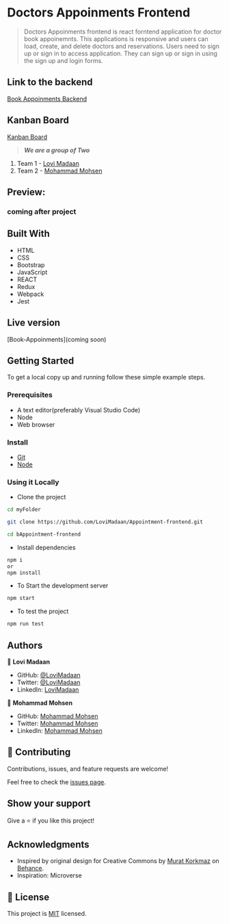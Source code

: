
# Doctors Appoinments Frontend

> Doctors Appoinments frontend is react forntend application for doctor book appoinemnts. This applications is responsive and users can load, create, and delete doctors and reservations. Users need to sign up or sign in to access application. They can sign up or sign in using the sign up and login forms.

## Link to the backend

[Book Appoinments Backend](https://github.com/LoviMadaan/Appointment-backend)

## Kanban Board
[Kanban Board](https://github.com/LoviMadaan/Appointment-backend/projects/1)

> ***We are a group of Two***
1. Team 1 - [Lovi Madaan](https://github.com/LoviMadaan)
2. Team 2 - [Mohammad Mohsen](https://github.com/mmhaidari)

## Preview:

### coming after project 


## Built With

- HTML
- CSS
- Bootstrap
- JavaScript
- REACT
- Redux
- Webpack
- Jest

## Live version

[Book-Appoinments](coming soon)

## Getting Started

To get a local copy up and running follow these simple example steps.

### Prerequisites
- A text editor(preferably Visual Studio Code)
- Node
- Web browser

### Install
- [Git](https://git-scm.com/downloads)
- [Node](https://nodejs.org/en/download/)

### Using it Locally

- Clone the project

```bash
cd myFolder

git clone https://github.com/LoviMadaan/Appointment-frontend.git

cd bAppointment-frontend
```

- Install dependencies

```bash
npm i 
or
npm install
```
- To Start the development server
```bash
npm start
```

- To test the project
```bash
npm run test
```


## Authors

👤 **Lovi Madaan**

- GitHub: [@LoviMadaan](https://github.com/LoviMadaan/Appointment-frontend)
- Twitter: [@LoviMadaan](https://twitter.com/lovinarang)
- LinkedIn: [LoviMadaan](https://www.linkedin.com/in/lovi-madaan-b27439175/)

👤 **Mohammad Mohsen**

- GitHub: [Mohammad Mohsen](https://github.com/mmhaidari)
- Twitter: [Mohammad Mohsen](https://www.linkedin.com/in/mohammad-mohsen-haidari/)
- LinkedIn: [Mohammad Mohsen](https://twitter.com/MMhaidari12)


## 🤝 Contributing

Contributions, issues, and feature requests are welcome!

Feel free to check the [issues page](https://github.com/LoviMadaan/Appointment-frontend/issues).

## Show your support

Give a ⭐️ if you like this project!

## Acknowledgments

- Inspired by original design for Creative Commons by [Murat Korkmaz](https://www.behance.net/muratk) on [Behance](https://www.behance.net/gallery/26425031/Vespa-Responsive-Redesign).
- Inspiration: Microverse

## 📝 License

This project is [MIT](./LICENSE.md) licensed.
